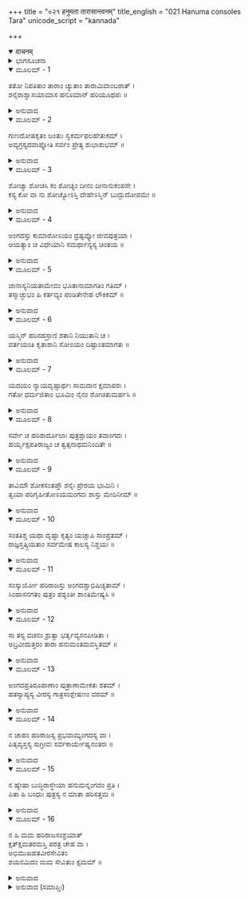 +++
title = "०२१ हनुमता तारासान्त्वनम्"
title_english = "021 Hanuma consoles Tara"
unicode_script = "kannada"

+++
<details open><summary>वाचनम्</summary>

<div class="audioEmbed"  caption="श्रीराम-हरिसीताराममूर्ति-घनपाठिभ्यां वचनम्" src="https://archive.org/download/Ramayana-recitation-Sriram-harisItArAmamUrti-Ghanapaati-v2/Kanda_4/Kanda_4_KSK-021-Hanumatha_Thara_Santvanam.mp3"></div>
</details>



<details><summary>ಭಾಗಸೂಚನಾ</summary>

ಹನುಮಂತನು ತಾರೆಯನ್ನು ಸಮಾಧಾನಪಡಿಸಿದುದು, ತಾರೆಯು ಪತಿಯೊಂದಿಗೆ ಸಹಗಮನ ಮಾಡಲು ನಿಶ್ಚಯಿಸಿದುದು
</details>

<details open><summary>ಮೂಲಮ್ - 1</summary>

ತತೋ ನಿಪತಿತಾಂ ತಾರಾಂ ಚ್ಯುತಾಂ ತಾರಾಮಿವಾಂಬರಾತ್ ।  
ಶನೈರಾಶ್ವಾಸಯಾಮಾಸ  ಹನೂಮಾನ್ ಹರಿಯೂಥಪಃ ॥
</details>

<details><summary>ಅನುವಾದ</summary>

ಆಕಾಶದಿಂದ ಕಳಚಿಬಿದ್ದ ನಕ್ಷತ್ರದಂತೆ ನೆಲದಲ್ಲಿ ಬಿದ್ದ ತಾರೆಯನ್ನು ನೋಡಿ ವಾನರಯೂಥಪತಿ ಹನುಮಂತನು ನಿಧಾನವಾಗಿ ಸಮಜಾಯಿಸತೊಡಗಿದನು.॥1॥
</details>

<details open><summary>ಮೂಲಮ್ - 2</summary>

ಗುಣದೋಷಕೃತಂ ಜಂತುಃ ಸ್ವಕರ್ಮಫಲಹೇತುಕಮ್ ।  
ಅವ್ಯಗ್ರಸ್ಯದವಾಪ್ನೋತಿ ಸರ್ವಂ ಪ್ರೇತ್ಯ ಶುಭಾಶುಭಮ್ ॥
</details>

<details><summary>ಅನುವಾದ</summary>

ದೇವಿ! ಗುಣಬುದ್ಧಿಯಿಂದ ಅಥವಾ ದೋಷಬುದ್ಧಿಯಿಂದ ಜೀವಿಯು ಮಾಡಿದ ಕರ್ಮಗಳೇ ಸುಖ-ದುಃಖ ರೂಪವಾದ ಫಲವನ್ನು ಕೊಡುವವು. ಪರಲೋಕಕ್ಕೆ ಹೋಗಿ ಪ್ರತಿಯೊಬ್ಬ ಜೀವಿಯು ಶಾಂತಭಾವದಿಂದ ಇದ್ದು ತನ್ನ ಶುಭಾಶುಭ ಎಲ್ಲ ಕರ್ಮಗಳ ಫಲಗಳನ್ನು ಅನುಭವಿಸುತ್ತಾನೆ.॥2॥
</details>

<details open><summary>ಮೂಲಮ್ - 3</summary>

ಶೋಚ್ಯಾ ಶೋಚಸಿ ಕಂ ಶೋಚ್ಯಂ ದೀನಂ ದೀನಾನುಕಂಪಸೇ ।  
ಕಸ್ಯ ಕೋ ವಾ ನು ಶೋಚ್ಯೋಽಸ್ತಿ ದೇಹೇಽಸ್ಮಿನ್ ಬುದ್ಬುದೋಪಮೇ ॥
</details>

<details><summary>ಅನುವಾದ</summary>

ನೀನು ಸ್ವತಃ ಶೋಚನೀಯಳಾಗಿರುವೆ, ಮತ್ತೆ ಬೇರೆ ಯಾರನ್ನು ಶೋಚನೀಯನೆಂದು ತಿಳಿದು ಶೋಕಿಸುತ್ತಿರುವೆ? ಸ್ವತಃ ದೀನಳಾಗಿ ಬೇರೆ ಯಾವ ದೀನನ ಮೇಲೆ ದಯೆ ಮಾಡುತ್ತಿರುವೆ? ನೀರಗುಳ್ಳೆಯಂತಿರುವ ಈ ಶರೀರದಲ್ಲಿ ಇದ್ದ ಜೀವಿಯು ಯಾವ ಜೀವಿಗಾಗಿ ಶೋಚನೀಯನಾಗಿದ್ದಾನೆ.॥3॥
</details>

<details open><summary>ಮೂಲಮ್ - 4</summary>

ಅಂಗದಸ್ತು ಕುಮಾರೋಽಯಂ ದ್ರಷ್ಟವ್ಯೋ ಜೀವಪುತ್ರಯಾ ।  
ಆಯತ್ಯಾಂ ಚ ವಿಧೇಯಾನಿ ಸಮರ್ಥಾನ್ಯಸ್ಯ ಚಿಂತಯ ॥
</details>

<details><summary>ಅನುವಾದ</summary>

ನಿನ್ನ ಪುತ್ರ ಅಂಗದ ಜೀವಂತನಾಗಿದ್ದಾನೆ. ಈಗ ನೀನು ಅವನ ಕಡೆಗೆ ನೋಡಬೇಕು ಮತ್ತು ಅವನಿಗಾಗಿ ಭವಿಷ್ಯದಲ್ಲಿ ಉನ್ನತಿಗೆ ಸಾಧಕ ಶ್ರೇಷ್ಠಕಾರ್ಯದ ಕುರಿತು ವಿಚಾರ ಮಾಡಬೇಕು.॥4॥
</details>

<details open><summary>ಮೂಲಮ್ - 5</summary>

ಜಾನಾಸ್ಯನಿಯತಾಮೇವಂ ಭೂತಾನಾಮಾಗತಿಂ ಗತಿಮ್ ।  
ತಸ್ಮಾಚ್ಛುಭಂ ಹಿ ಕರ್ತವ್ಯಂ ಪಂಡಿತೇನೇಹ ಲೌಕಿಕಮ್ ॥
</details>

<details><summary>ಅನುವಾದ</summary>

ದೇವಿ! ನೀನು ವಿದುಷಿಯಾಗಿರುವೆ, ಆದ್ದರಿಂದ ಯಾವುದೇ ಪ್ರಾಣಿಗಳ ಜನ್ಮಮೃತ್ಯುವನ್ನು ಯಾರೂ ನಿಶ್ಚಯಿಸಲಾರರು. ಅದಕ್ಕಾಗಿ ಶುಭ (ಪರಲೋಕಕ್ಕೆ ಸುಖಮಯ) ಕರ್ಮವನ್ನೇ ಮಾಡಬೇಕು. ಹೆಚ್ಚು ಅಳುವುದು ಮುಂತಾದ ಲೌಕಿಕ ಕರ್ಮ (ವ್ಯವಹಾರ) ಮಾಡಬಾರದು.॥5॥
</details>

<details open><summary>ಮೂಲಮ್ - 6</summary>

ಯಸ್ಮಿನ್ ಹರಿಸಹಸ್ರಾಣಿ ಶತಾನಿ ನಿಯುತಾನಿ ಚ ।  
ವರ್ತಯಂತಿ ಕೃತಾಶಾನಿ ಸೋಽಯಂ ದಿಷ್ಟಾಂತಮಾಗತಃ ॥
</details>

<details><summary>ಅನುವಾದ</summary>

ನೂರಾರು, ಸಾವಿರಾರು, ಲಕ್ಷಗಟ್ಟಲೆ ವಾನರರು ಯಾರ ಮೇಲಿನ ಆಸೆಯಿಂದ ಜೀವನ ನಿರ್ವಾಹಮಾಡುತ್ತಿದ್ದರೋ, ಆ ವಾನರರಾಜನು ಇಂದು ತನ್ನ ಪ್ರಾರಬ್ಧ ನಿರ್ಮಿತ ಆಯುಸ್ಸಿನ ಅವಧಿಯನ್ನು ಪೂರ್ಣ ಗೊಳಿಸಿರುವನು.॥6॥
</details>

<details open><summary>ಮೂಲಮ್ - 7</summary>

ಯದಯಂ ನ್ಯಾಯದೃಷ್ಟಾರ್ಥಃ ಸಾಮದಾನ ಕ್ಷಮಾಪರಃ ।  
ಗತೋ ಧರ್ಮಜಿತಾಂ ಭೂಮಿಂ ನೈನಂ ಶೋಚಿತುಮರ್ಹಸಿ ॥
</details>

<details><summary>ಅನುವಾದ</summary>

ಇವನು ನೀತಿಶಾಸ್ತ್ರಕ್ಕಗನುಗುಣವಾಗಿ ರಾಜ್ಯಕಾರ್ಯವನ್ನು ನಡೆಸಿರುವನು. ಇವನು ಸಮಯಕ್ಕೆ ಸರಿಯಾಗಿ ಸಾಮ, ದಾನ ಮತ್ತು ಕ್ಷಮೆ ಮಾಡುತ್ತಾ ಬಂದಿರುವನು. ಆದ್ದರಿಂದ ಧರ್ಮಾನುಸಾರ ಪ್ರಾಪ್ತವಾಗುವ ಲೋಕಕ್ಕೆ ಹೋಗಿರುವನು. ಇವನಿಗಾಗಿ ನೀನು ಶೋಕಿಸಬಾರದು.॥7॥
</details>

<details open><summary>ಮೂಲಮ್ - 8</summary>

ಸರ್ವೇ ಚ ಹರಿಶಾರ್ದೂಲಾಃ ಪುತ್ರಶ್ಚಾಯಂ ತವಾಂಗದಃ ।  
ಹರ್ಯೃಕ್ಷಪತಿರಾಜ್ಯಂ ಚ ತ್ವತ್ಸನಾಥಮನಿಂದಿತೇ ॥
</details>

<details><summary>ಅನುವಾದ</summary>

ಸತೀ ಸಾಧ್ವೀ ದೇವಿ! ಇವೆಲ್ಲ ವಾನರರು, ಈ ನಿನ್ನ ಪುತ್ರ ಅಂಗದ, ವಾನರ ಮತ್ತು ಕರಡಿಗಳ ಈ ರಾಜ್ಯವು ನಿನ್ನಿಂದಲೇ ಸನಾಥವಾಗಿದೆ. ನೀನೇ ಇವರೆಲ್ಲರ ಸ್ವಾಮಿನಿಯಾಗಿರುವೆ.॥8॥
</details>

<details open><summary>ಮೂಲಮ್ - 9</summary>

ತಾವಿಮೌ ಶೋಕಸಂತಪ್ತೌ ಶನೈಃ ಪ್ರೇರಯ ಭಾಮಿನಿ ।  
ತ್ವಯಾ ಪರಿಗೃಹೀತೋಽಯಮಂಗದಃ ಶಾಸ್ತು ಮೇದಿನೀಮ್ ॥
</details>

<details><summary>ಅನುವಾದ</summary>

ಭಾಮಿನಿ! ಈ ಅಂಗದ ಮತ್ತು ಸುಗ್ರೀವರೂ ಶೋಕದಿಂದ ಸಂತಪ್ತರಾಗಿದ್ದಾರೆ. ನೀನು ಇವರಿಗೆ ಮುಂದಿನ ಕಾರ್ಯಕ್ಕಾಗಿ ಪ್ರೇರೇಪಿಸಬೇಕು. ನಿನ್ನ ಅಧೀನದಲ್ಲಿದ್ದು ಅಂಗದನು ಈ ಪೃಥ್ವಿಯನ್ನು ಆಳಲಿ.॥9॥
</details>

<details open><summary>ಮೂಲಮ್ - 10</summary>

ಸಂತತಿಶ್ಚ ಯಥಾ ದೃಷ್ಟಾ ಕೃತ್ಯಂ ಯಚ್ಚಾಪಿ ಸಾಂಪ್ರತಮ್ ।  
ರಾಜ್ಞಸ್ತತ್ಕ್ರಿಯತಾಂ ಸರ್ವಮೇಷ ಕಾಲಸ್ಯ ನಿಶ್ಚಯಃ ॥
</details>

<details><summary>ಅನುವಾದ</summary>

ಸಂತಾನ ಹುಟ್ಟುವ ಪ್ರಯೋಜನ ಶಾಸ್ತ್ರದಲ್ಲಿ ಹೇಳಿದಂತೆ, ಈಗ ರಾಜಾ ವಾಲಿಯು ಪಾರಲೌಕಿಕ ಶ್ರೇಯಸ್ಸಿಗಾಗಿ ಇರುವ ಕರ್ತವ್ಯವನ್ನೇ ಮಾಡು, ಇದೇ ಸಮಯದ ನಿಶ್ಚಿತ ಪ್ರೇರಣೆಯಾಗಿದೆ.॥10॥
</details>

<details open><summary>ಮೂಲಮ್ - 11</summary>

ಸಂಸ್ಕಾರ್ಯೋ ಹರಿರಾಜಸ್ತು ಅಂಗದಶ್ಚಾಭಿಷಿಚ್ಯತಾಮ್ ।  
ಸಿಂಹಾಸನಗತಂ ಪುತ್ರಂ ಪಶ್ಯಂತೀ ಶಾಂತಿಮೇಷ್ಯಸಿ ॥
</details>

<details><summary>ಅನುವಾದ</summary>

ವಾನರ ರಾಜನ ಅಂತ್ಯೇಷ್ಠಿ ಸಂಸ್ಕಾರ ಮತ್ತು ಅಂಗದ ಕುಮಾರನ ಪಟ್ಟಾಭಿಷೇಕ ಮಾಡಲಾಗುವುದು. ರಾಜಸಿಂಹಾಸನದಲ್ಲಿ ಕುಳಿತಿರುವ ಮಗನನ್ನು ನೋಡಿ ನಿನಗೆ ಶಾಂತಿ ಸಿಗಬಹುದು.॥11॥
</details>

<details open><summary>ಮೂಲಮ್ - 12</summary>

ಸಾ ತಸ್ಯ ವಚನಂ ಶ್ರುತ್ವಾ ಭರ್ತೃವ್ಯಸನಪೀಡಿತಾ ।  
ಅಬ್ರವೀದುತ್ತರಂ ತಾರಾ ಹನುಮಂತಮವಸ್ಥಿತಮ್ ॥
</details>

<details><summary>ಅನುವಾದ</summary>

ತಾರೆಯು ತನ್ನ ಸ್ವಾಮಿಯ ವಿರಹ ಶೋಕದಿಂದ ಪೀಡಿತಳಾಗಿದ್ದಳು. ಈ ಮೇಲಿನ ಮಾತನ್ನು ಕೇಳಿ ಎದುರಿಗೆ ನಿಂತಿರುವ ಹನುಮಂತನಲ್ಲಿ ಹೇಳಿದಳು.॥12॥
</details>

<details open><summary>ಮೂಲಮ್ - 13</summary>

ಅಂಗದಪ್ರತಿರೂಪಾಣಾಂ ಪುತ್ರಾಣಾಮೇಕತಃ ಶತಮ್ ।  
ಹತಸ್ಯಾಪ್ಯಸ್ಯ ವೀರಸ್ಯ ಗಾತ್ರಸಂಶ್ಲೇಷಣಂ ವರಮ್ ॥
</details>

<details><summary>ಅನುವಾದ</summary>

ಅಂಗದನಂತಹ ನೂರು ಪುತ್ರರು ಒಂದೆಡೆ ಹಾಗೂ ಸತ್ತಿರುವ ಈ ವೀರವರ ಸ್ವಾಮಿಯನ್ನು ಆಲಿಂಗಿಸುತ್ತಾ ಸತಿಹೋಗುವುದು ಇನ್ನೊಂದೆಡೆ; ಇವೆರಡರಲ್ಲಿ ವೀರಪತಿಯೊಂದಿಗೆ ಸಹಗಮನ ಮಾಡುವುದೇ ನನಗೆ ಶ್ರೇಷ್ಠವೆಂದು ತೋರುತ್ತದೆ.॥13॥
</details>

<details open><summary>ಮೂಲಮ್ - 14</summary>

ನ ಚಾಹಂ ಹರಿರಾಜಸ್ಯ ಪ್ರಭವಾಮ್ಯಂಗದಸ್ಯ ವಾ ।  
ಪಿತೃವ್ಯಸ್ತಸ್ಯ ಸುಗ್ರೀವಃ ಸರ್ವಕಾರ್ಯೇಷ್ವನಂತರಃ ॥
</details>

<details><summary>ಅನುವಾದ</summary>

ನಾನಾದರೋ ವಾನರ ರಾಜ್ಯದ ಒಡತಿಯಾಗಿಲ್ಲ ಮತ್ತು ಅಂಗದನಿಗಾಗಿ ಏನಾದರೂ ಮಾಡುವ ಅಧಿಕಾರ ನನಗಿಲ್ಲ. ಇವನ ಚಿಕ್ಕಪ್ಪ ಸುಗ್ರೀವನೇ ಸಮಸ್ತ ಕಾರ್ಯಗಳಿಗೆ ಸಮರ್ಥನಾಗಿದ್ದಾನೆ. ಅವನೇ ನನಗಿಂತ ಇವನಿಗೆ ನಿಕಟವರ್ತಿಯಾಗಿದ್ದಾನೆ.॥14॥
</details>

<details open><summary>ಮೂಲಮ್ - 15</summary>

ನ ಹ್ಯೇಷಾ ಬುದ್ಧಿರಾಸ್ಥೇಯಾ ಹನುಮನ್ನಂಗದಂ ಪ್ರತಿ ।  
ಪಿತಾ ಹಿ ಬಂಧುಃ ಪುತ್ರಸ್ಯ ನ ಮಾತಾ ಹರಿಸತ್ತಮ ॥
</details>

<details><summary>ಅನುವಾದ</summary>

ಕಪಿಶ್ರೇಷ್ಠ ಹನುಮಂತನೇ! ಅಂಗದನ ವಿಷಯದಲ್ಲಿ ನಿನ್ನ ಈ ಸಲಹೆ ನನಗೆ ಕಾರ್ಯಗತ ಮಾಡಲು ಯೋಗ್ಯವಲ್ಲ. ಪುತ್ರನ ನಿಜವಾದ ಬಂಧು (ಸಹಾಯಕ) ತಂದೆ ಮತ್ತು ಚಿಕ್ಕಪ್ಪನೇ ಆಗಿದ್ದಾನೆ, ತಾಯಿ ಅಲ್ಲ ಎಂಬುದು ನೀನು ತಿಳಿಯಬೇಕು.॥15॥
</details>

<details open><summary>ಮೂಲಮ್ - 16</summary>

ನ ಹಿ ಮಮ ಹರಿರಾಜಸಂಶ್ರಯಾತ್  
ಕ್ಷತ್ಕ್ಷಮತರಮಸ್ತಿ ಪರತ್ರ ಚೇಹ ವಾ ।  
ಅಭಿಮುಖಹತವೀರಸೇವಿತಂ  
ಶಯನಮಿದಂ ಮಮ ಸೇವಿತುಂ ಕ್ಷಮಮ್ ॥
</details>

<details><summary>ಅನುವಾದ</summary>

ನನಗೆ ವಾನರರಾಜ ವಾಲಿಯನ್ನು ಅನುಗಮನ ಮಾಡುವುದಕ್ಕಿಂತ ಮಿಗಿಲಾದ ಕಾರ್ಯ ಈ ಲೋಕದಲ್ಲಿ ಅಥವಾ ಪರಲೋಕದಲ್ಲಿ ಯಾವುದೂ ಉಚಿತವಾಗಿಲ್ಲ. ಯುದ್ಧದಲ್ಲಿ ಶತ್ರುವಿನೊಡನೆ ಹೋರಾಡುತ್ತಾ ಸತ್ತಿರುವ ನನ್ನ ವೀರ ಸ್ವಾಮಿಯ ಚಿತೆ ಏರುವುದೇ ನನಗೆ ಸರ್ವಥಾ ಯೋಗ್ಯವಾಗಿದೆ.॥16॥
</details>

<details><summary>ಅನುವಾದ (ಸಮಾಪ್ತಿಃ)</summary>

ಶ್ರೀ ವಾಲ್ಮೀಕಿವಿರಚಿತ ಆರ್ಷರಾಮಾಯಣ ಆದಿಕಾವ್ಯದ ಕಿಷ್ಕಿಂಧಾಕಾಂಡದ ಇಪ್ಪತ್ತೊಂದನೆಯ ಸರ್ಗ ಸಂಪೂರ್ಣವಾಯಿತು.॥21॥
</details>
